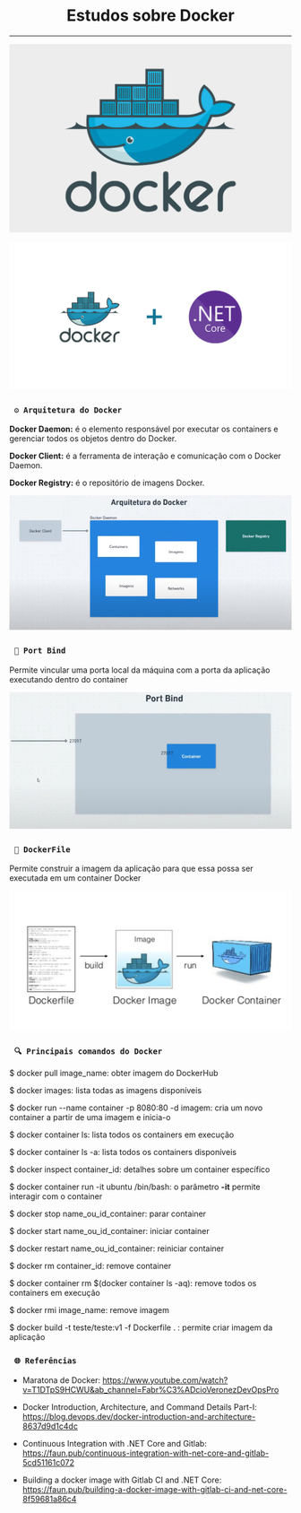<h1 align="center"><strong>Estudos sobre Docker</strong></h1>

<hr/>

<p align="center">
    <img src="/Img/docker.png" alt="Docker image" title="Docker">
</p> 

<p align="center">
    <img src="/Img/docker_and_aspnetcore.png" alt="Docker e ASP.NET Core" title="TrueLove">
</p> 

### ` ⚙ Arquitetura do Docker`
<p><strong>Docker Daemon:</strong> é o elemento responsável por executar os containers e gerenciar todos os objetos dentro do Docker.</p>

<p><strong>Docker Client:</strong> é a ferramenta de interação e comunicação com o Docker Daemon.</p>

<p><strong>Docker Registry:</strong> é o repositório de imagens Docker.</p>

<p align="center">
    <img src="/Img/arquitetura-docker.png" alt="Arquitetura Docker" title="Arquitetura Docker">
</p> 

### ` 🚪 Port Bind`
<p>Permite vincular uma porta local da máquina com a porta da aplicação executando dentro do container</p>

<p align="center">
    <img src="/Img/port-bind.png" alt="Port Bind" title="Port Bind">
</p> 

### ` 📄 DockerFile`
<p>Permite construir a imagem da aplicação para que essa possa ser executada em um container Docker</p>

<p align="center">
    <img src="/Img/dockerfile.png" alt="DockerFile" title="DockerFile">
</p> 

### ` 🔍 Principais comandos do Docker`
<p>$ docker pull image_name: obter imagem do DockerHub</p>

<p>$ docker images: lista todas as imagens disponíveis</p>

<p>$ docker run --name container -p 8080:80 -d imagem: cria um novo container a partir de uma imagem e inicia-o</p>

<p>$ docker container ls: lista todos os containers em execução</p>

<p>$ docker container ls -a: lista todos os containers disponíveis</p>

<p>$ docker inspect container_id: detalhes sobre um container específico</p>

<p>$ docker container run -it ubuntu /bin/bash: o parâmetro <strong>-it</strong> permite interagir com o container</p>

<p>$ docker stop name_ou_id_container: parar container</p>

<p>$ docker start name_ou_id_container: iniciar container</p>

<p>$ docker restart name_ou_id_container: reiniciar container</p>

<p>$ docker rm container_id: remove container</p>

<p>$ docker container rm $(docker container ls -aq): remove todos os containers em execução</p>

<p>$ docker rmi image_name: remove imagem</p>

<p>$ docker build -t teste/teste:v1 -f Dockerfile . : permite criar imagem da aplicação</p>

### ` 🌐 Referências`
- Maratona de Docker: https://www.youtube.com/watch?v=T1DTpS9HCWU&ab_channel=Fabr%C3%ADcioVeronezDevOpsPro

- Docker Introduction, Architecture, and Command Details Part-I: https://blog.devops.dev/docker-introduction-and-architecture-8637d9d1c4dc

- Continuous Integration with .NET Core and Gitlab: https://faun.pub/continuous-integration-with-net-core-and-gitlab-5cd51161c072

- Building a docker image with Gitlab CI and .NET Core: https://faun.pub/building-a-docker-image-with-gitlab-ci-and-net-core-8f59681a86c4
